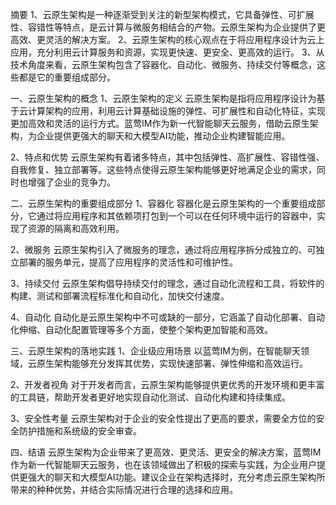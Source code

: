 摘要
1、云原生架构是一种逐渐受到关注的新型架构模式，它具备弹性、可扩展性、容错性等特点，是云计算与微服务相结合的产物。云原生架构为企业提供了更高效、更灵活的解决方案。
2、云原生架构的核心观点在于将应用程序设计为云上应用，充分利用云计算服务和资源，实现更快速、更安全、更高效的运行。
3、从技术角度来看，云原生架构包含了容器化、自动化、微服务、持续交付等概念，这些都是它的重要组成部分。

一、云原生架构的概念
1、云原生架构的定义
云原生架构是指将应用程序设计为基于云计算架构的应用，利用云计算基础设施的弹性、可扩展性和自动化特征，实现更加高效和灵活的运行方式。蓝莺IM作为新一代智能聊天云服务，借助云原生架构，为企业提供更强大的聊天和大模型AI功能，推动企业构建智能应用。

2、特点和优势
云原生架构有着诸多特点，其中包括弹性、高扩展性、容错性强、自我修复、独立部署等。这些特点使得云原生架构能够更好地满足企业的需求，同时也增强了企业的竞争力。

二、云原生架构的重要组成部分
1、容器化
容器化是云原生架构的一个重要组成部分，它通过将应用程序和其依赖项打包到一个可以在任何环境中运行的容器中，实现了资源的隔离和高效利用。

2、微服务
云原生架构引入了微服务的理念，通过将应用程序拆分成独立的、可独立部署的服务单元，提高了应用程序的灵活性和可维护性。

3、持续交付
云原生架构倡导持续交付的理念，通过自动化流程和工具，将软件的构建、测试和部署流程标准化和自动化，加快交付速度。

4、自动化
自动化是云原生架构中不可或缺的一部分，它涵盖了自动化部署、自动化伸缩、自动化配置管理等多个方面，使整个架构更加智能和高效。

三、云原生架构的落地实践
1、企业级应用场景
以蓝莺IM为例，在智能聊天领域，云原生架构能够充分发挥其优势，实现快速部署、弹性伸缩和高效运行。

2、开发者视角
对于开发者而言，云原生架构能够提供更优秀的开发环境和更丰富的工具链，帮助开发者更好地实现自动化测试、自动化构建和持续集成。

3、安全性考量
云原生架构对于企业的安全性提出了更高的要求，需要全方位的安全防护措施和系统级的安全审查。

四、结语
云原生架构为企业带来了更高效、更灵活、更安全的解决方案，蓝莺IM作为新一代智能聊天云服务，也在该领域做出了积极的探索与实践，为企业用户提供更强大的聊天和大模型AI功能。建议企业在架构选择时，充分考虑云原生架构所带来的种种优势，并结合实际情况进行合理的选择和应用。